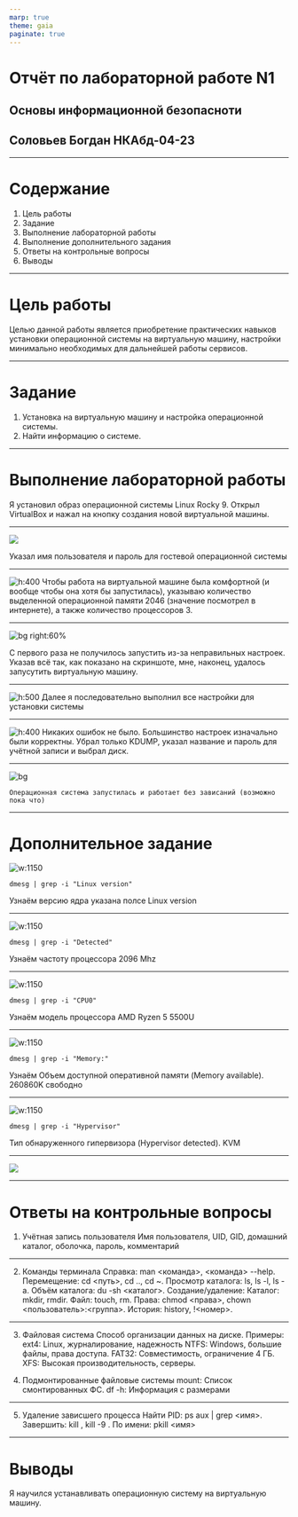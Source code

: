 ```yaml
---
marp: true
theme: gaia
paginate: true
---
```


# Отчёт по лабораторной работе N1
## Основы информационной безопасноти
## Соловьев Богдан НКАбд-04-23

---
# Содержание
1. Цель работы
2. Задание
3. Выполнение лабораторной работы
4. Выполнение дополнительного задания
5. Ответы на контрольные вопросы
6. Выводы

---
# Цель работы


Целью данной работы является приобретение практических навыков установки операционной системы на виртуальную машину, 
настройки минимально необходимых для дальнейшей работы 
сервисов.



---
# Задание

1. Установка на виртуальную машину и настройка операционной системы.
2. Найти информацию о системе.

---
# Выполнение лабораторной работы

Я установил образ операционной системы Linux Rocky 9. Открыл VirtualBox и нажал на кнопку создания новой виртуальной машины.

---

![](./images/1.jpg)

Указал имя пользователя и пароль для гостевой операционной системы

---

![h:400](./images/2.jpg)
Чтобы работа на виртуальной машине была комфортной (и вообще чтобы она хотя бы запустилась), указываю количество выделенной операционной памяти 2046 (значение посмотрел в интернете), а также количество процессоров 3.

---

![bg right:60%](./images/4.jpg)

С первого раза не получилось запустить из-за неправильных настроек. Указав всё так, как показано на скриншоте, мне, наконец, удалось запусутить виртуальную машину.

---

![h:500](./images/5.jpg)
Далее я последовательно выполнил все настройки для установки системы

---

![h:400](./images/6.jpg)
Никаких ошибок не было. Большинство настроек изначально были корректны. Убрал только KDUMP, указал название и пароль для учётной записи и выбрал диск.

---

![bg](./images/7.jpg)

```
Операционная система запустилась и работает без зависаний (возможно пока что)
```

---

# Дополнительное задание
![w:1150](./images/8'.jpg)

```
dmesg | grep -i "Linux version"
```
Узнаём версию ядра указана полсе Linux version 



---

![w:1150](./images/9.jpg)
```
dmesg | grep -i "Detected"
```
Узнаём частоту процессора
2096 Mhz

---



![w:1150](./images/10.jpg)
```
dmesg | grep -i "CPU0"
```
Узнаём модель процессора
AMD Ryzen 5 5500U

---

![w:1150](./images/11.jpg)
```
dmesg | grep -i "Memory:"
```
Узнаём Объем доступной оперативной памяти (Memory available).
260860K свободно

---

![w:1150](./images/12.jpg)
```
dmesg | grep -i "Hypervisor"
```
Тип обнаруженного гипервизора (Hypervisor detected).
KVM

---
![](./images/13.jpg)

---

# Ответы на контрольные вопросы
1. Учётная запись пользователя
Имя пользователя, UID, GID, домашний каталог, оболочка, пароль, комментарий

---
2. Команды терминала
Справка: man <команда>, <команда> --help.
Перемещение: cd <путь>, cd .., cd ~.
Просмотр каталога: ls, ls -l, ls -a.
Объём каталога: du -sh <каталог>.
Создание/удаление:
Каталог: mkdir, rmdir.
Файл: touch, rm.
Права: chmod <права>, chown <пользователь>:<группа>.
История: history, !<номер>.

---

3. Файловая система
Способ организации данных на диске.
Примеры:
ext4: Linux, журналирование, надежность
NTFS: Windows, большие файлы, права доступа.
FAT32: Совместимость, ограничение 4 ГБ.
XFS: Высокая производительность, серверы.

4. Подмонтированные файловые системы
mount: Список смонтированных ФС.
df -h: Информация с размерами

---

5. Удаление зависшего процесса
Найти PID: ps aux | grep <имя>.
Завершить: kill <PID>, kill -9 <PID>.
По имени: pkill <имя>

---
# Выводы
Я научился устанавливать операционную систему на виртуальную машину.